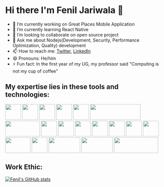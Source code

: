 # Hi there I'm Fenil Jariwala 👋

- 🔭 I’m currently working on Great Places Mobile Application 
- 🌱 I’m currently learning React Native
- 👯 I’m looking to collaborate on open source project
- 💬 Ask me about Nodejs(Development, Security, Performance Optimization, Quality) development
- 📫 How to reach me: [Twitter](https://twitter.com/feniljariwala82), [LinkedIn](https://www.linkedin.com/in/fenil-jariwala-8b4557154)
- 😄 Pronouns: He/him
- ⚡ Fun fact: In the first year of my UG, my professor said "Computing is not my cup of coffee"

## My expertise lies in these tools and technologies:

<div>
<img src='https://user-images.githubusercontent.com/42708686/121466546-3d624700-c9d5-11eb-93e3-826ac8693ca8.png' width="50" height="50"> 
<img src='https://user-images.githubusercontent.com/42708686/121468291-2c670500-c9d8-11eb-8f3a-26e81ceadef6.png' width="50" height="50">
<img src='https://user-images.githubusercontent.com/42708686/121467114-2b34d880-c9d6-11eb-9568-ef54321a8836.png' width="50" height="50">
<img src='https://user-images.githubusercontent.com/42708686/121466703-7a2e3e00-c9d5-11eb-836a-0c1309961000.png' width="50" height="50">
<img src='https://user-images.githubusercontent.com/42708686/121467014-f759b300-c9d5-11eb-8b0c-ae9f839d776c.png' width="50" height="50">
<img src='https://user-images.githubusercontent.com/42708686/121467478-c332c200-c9d6-11eb-87af-cbe91298c5ee.png' width="160" height="50">
<img src='https://user-images.githubusercontent.com/42708686/121467687-2886b300-c9d7-11eb-8f67-ac10c7f9c080.png' width="110" height="50">
<img src='https://user-images.githubusercontent.com/42708686/121467267-6c2ced00-c9d6-11eb-997c-4a3cbdb76899.png' width="50" height="50">
<img src='https://user-images.githubusercontent.com/42708686/121467384-92528d00-c9d6-11eb-9ffc-aa5278a12697.jpg' width="50" height="50">
<img src='https://user-images.githubusercontent.com/42708686/121468456-7223cd80-c9d8-11eb-9b23-d4e829dc690f.png' width="50" height="50">
<img src='https://user-images.githubusercontent.com/42708686/121468556-9aabc780-c9d8-11eb-80db-bf5fa78ef577.png' width="50" height="50">
<img src='https://user-images.githubusercontent.com/42708686/121468599-b2834b80-c9d8-11eb-8214-4b712361460a.png' width="50" height="50">
<img src='https://user-images.githubusercontent.com/42708686/121468751-f2e2c980-c9d8-11eb-9a56-7979bddfc269.png' width="50" height="50">
<img src='https://user-images.githubusercontent.com/42708686/121468850-160d7900-c9d9-11eb-9cc2-b3db7bb52df3.png' width="50" height="50">
<img src='https://user-images.githubusercontent.com/42708686/121468925-3b01ec00-c9d9-11eb-8794-d415cfc861c9.png' width="80" height="50">
<img src='https://user-images.githubusercontent.com/42708686/121469201-b1065300-c9d9-11eb-9fd9-818453c2912a.png' width="50" height="50">
<img src='https://user-images.githubusercontent.com/42708686/121469388-06426480-c9da-11eb-8923-914cad307110.png' width="100" height="50">
<img src='https://user-images.githubusercontent.com/42708686/121469576-5cafa300-c9da-11eb-9ba1-c34cdbb4925b.jpg' width="100" height="50">
 <img src='https://user-images.githubusercontent.com/42708686/121469820-cc259280-c9da-11eb-9430-ddb3f31b25c5.png' width="140" height="50">

</div>

## Work Ethic:

[![Fenil's GitHub stats](https://github-readme-stats.vercel.app/api?username=feniljariwala82)](https://github.com/anuraghazra/github-readme-stats)

<!-- [![willianrod's wakatime stats](https://github-readme-stats.vercel.app/api/wakatime?username=feniljariwala82)](https://github.com/anuraghazra/github-readme-stats) -->


